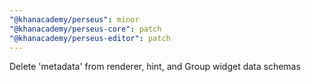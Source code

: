 ```yaml
---
"@khanacademy/perseus": minor
"@khanacademy/perseus-core": patch
"@khanacademy/perseus-editor": patch
---
```


Delete 'metadata' from renderer, hint, and Group widget data schemas
